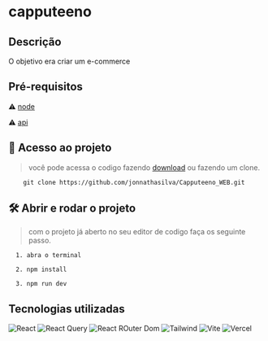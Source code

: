 # capputeeno

## Descrição

O objetivo era criar um e-commerce

## Pré-requisitos

⚠️ [node](https://nodejs.org/en/)

⚠️ [api](https://github.com/jonnathasilva/Capputeeno_API)

## 📁 Acesso ao projeto

> você pode acessa o codigo fazendo [download](https://github.com/jonnathasilva/Capputeeno_WEB/archive/refs/heads/main.zip) ou fazendo um clone.

```
    git clone https://github.com/jonnathasilva/Capputeeno_WEB.git
```

## 🛠️ Abrir e rodar o projeto

> com o projeto já aberto no seu editor de codigo faça os seguinte passo.

```
  1. abra o terminal

  2. npm install

  3. npm run dev
```

## Tecnologias utilizadas

![React](https://img.shields.io/badge/React-20232A?style=for-the-badge&logo=react&logoColor=61DAFB)
![React Query](https://img.shields.io/badge/React_Query-FF4154?style=for-the-badge&logo=React_Query&logoColor=white)
![React ROuter Dom](https://img.shields.io/badge/React_Router-CA4245?style=for-the-badge&logo=react-router&logoColor=white)
![Tailwind](https://img.shields.io/badge/Tailwind_CSS-38B2AC?style=for-the-badge&logo=tailwind-css&logoColor=white)
![Vite](https://img.shields.io/badge/Vite-B73BFE?style=for-the-badge&logo=vite&logoColor=FFD62E)
![Vercel](https://img.shields.io/badge/Vercel-000000?style=for-the-badge&logo=vercel&logoColor=white)
